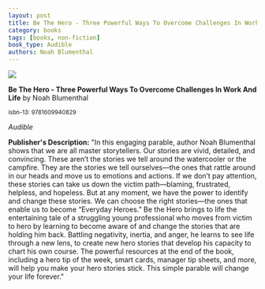 ```yaml
---
layout: post
title: Be The Hero - Three Powerful Ways To Overcome Challenges In Work And Life
category: books
tags: [books, non-fiction]
book_type: Audible
authors: Noah Blumenthal
---
```


<img src="http://books.google.com/books/content?id=v1uQEAAAQBAJ&printsec=frontcover&img=1&zoom=1&source=gbs_api"/>

**Be The Hero - Three Powerful Ways To Overcome Challenges In Work And Life** by Noah Blumenthal

<sup>isbn-13: 9781609940829</sup>

*Audible*

**Publisher's Description:**
"In this engaging parable, author Noah Blumenthal shows that we are all
master storytellers. Our stories are vivid, detailed, and convincing. These
aren’t the stories we tell around the watercooler or the campfire. They are
the stories we tell ourselves—the ones that rattle around in our heads and
move us to emotions and actions. If we don’t pay attention, these stories
can take us down the victim path—blaming, frustrated, helpless, and
hopeless. But at any moment, we have the power to identify and change these
stories. We can choose the right stories—the ones that enable us to become
“Everyday Heroes.” Be the Hero brings to life the entertaining tale of a
struggling young professional who moves from victim to hero by learning to
become aware of and change the stories that are holding him back. Battling
negativity, inertia, and anger, he learns to see life through a new lens,
to create new hero stories that develop his capacity to chart his own
course. The powerful resources at the end of the book, including a hero tip
of the week, smart cards, manager tip sheets, and more, will help you make
your hero stories stick. This simple parable will change your life forever."